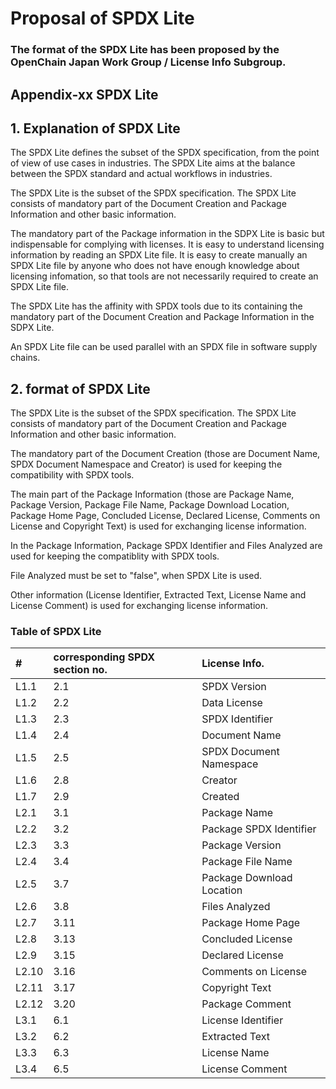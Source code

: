 # Proposal of SPDX Lite

### The format of the SPDX Lite has been proposed by the OpenChain Japan Work Group / License Info Subgroup. 


## Appendix-xx SPDX Lite

## 1. Explanation of SPDX Lite 

The SPDX Lite defines the subset of the SPDX specification, from the point of view of use cases in industries. The SPDX Lite aims at the balance between the SPDX standard and actual workflows in industries. 

The SPDX Lite is the subset of the SPDX specification. The SPDX Lite consists of mandatory part of the Document Creation and Package Information and other basic information. 

The mandatory part of the Package information in the SDPX Lite is basic but indispensable for complying with licenses. It is easy to understand licensing information by reading an SPDX Lite file. It is easy to create manually an SPDX Lite file by anyone who does not have enough knowledge about licensing infomation, so that tools are not necessarily required to create an SPDX Lite file. 

The SPDX Lite has the affinity with SPDX tools due to its containing the mandatory part of the Document Creation and Package Information in the SDPX Lite. 

An SPDX Lite file can be used parallel with an SPDX file in software supply chains. 


## 2. format of SPDX Lite

The SPDX Lite is the subset of the SPDX specification. The SPDX Lite consists of mandatory part of the Document Creation and Package Information and other basic information. 

The mandatory part of the Document Creation (those are Document Name, SPDX Document Namespace and Creator) is used for keeping the compatibility with SPDX tools.

The main part of the Package Information (those are Package Name,  Package Version, Package File Name, Package Download Location,  Package Home Page, Concluded License, Declared License, Comments on License and Copyright Text) is used for exchanging license information.

In the Package Information, Package SPDX Identifier and Files Analyzed are used for keeping the compatiblity with SPDX tools. 

File Analyzed must be set to "false", when SPDX Lite is used.

Other information (License Identifier, Extracted Text, License Name and License Comment) is used for exchanging license information.


### Table of SPDX Lite
| # | corresponding SPDX section no. | License Info. |
|:-----|:----|:-----------------------|
|L1.1  |2.1  | SPDX Version           |
|L1.2  |2.2  | Data License           |
|L1.3  |2.3  | SPDX Identifier        |
|L1.4	 |2.4	 | Document Name	        | 
|L1.5	 |2.5	 | SPDX Document Namespace| 
|L1.6	 |2.8	 | Creator	              | 
|L1.7  |2.9  | Created                |
|L2.1	 |3.1	 | Package Name	          | 
|L2.2	 |3.2	 | Package SPDX Identifier| 
|L2.3	 |3.3	 | Package Version        | 
|L2.4	 |3.4	 | Package File Name      | 
|L2.5	 |3.7	 | Package Download Location | 
|L2.6	 |3.8	 | Files Analyzed         | 
|L2.7  |3.11 | Package Home Page      | 
|L2.8	 |3.13 | Concluded License      | 
|L2.9	 |3.15 | Declared License       | 
|L2.10 |3.16 | Comments on License    | 
|L2.11 |3.17 | Copyright Text         | 
|L2.12 |3.20 | Package Comment        | 
|L3.1	 |6.1	 | License Identifier     | 
|L3.2	 |6.2	 | Extracted Text         | 
|L3.3	 |6.3	 | License Name           | 
|L3.4	 |6.5	 | License Comment        | 
